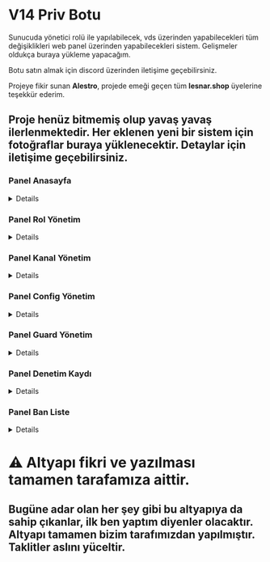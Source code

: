 # V14 Priv Botu
Sunucuda yönetici rolü ile yapılabilecek, vds üzerinden yapabilecekleri tüm değişiklikleri web panel üzerinden yapabilecekleri sistem. Gelişmeler oldukça buraya yükleme yapacağım.

Botu satın almak için discord üzerinden iletişime geçebilirsiniz.

Projeye fikir sunan **Alestro**, projede emeği geçen tüm **lesnar.shop** üyelerine teşekkür ederim.

## Proje henüz bitmemiş olup yavaş yavaş ilerlenmektedir. Her eklenen yeni bir sistem için fotoğraflar buraya yüklenecektir. Detaylar için iletişime geçebilirsiniz.

### Panel Anasayfa
<details>
    - Sunucuda bulanan üyeleri, tag rolündeki kişileri, url kullanımını ve booster sayısını gösterir.
  <img src="https://github.com/ariscik/V14-Web-Priv-Discord-Bot/assets/96181006/e2068456-35b2-4f3e-ac96-4c86664d9698">
</details>

### Panel Rol Yönetim
<details>
  - Sunucuda bulanan rolleri listeler. İlk buton rolü bir üst sıraya taşır. İkinci buton bir alt sıraya taşır. Üçüncü buton rolü siler, dördüncü buton rolün ayrı gösterini açıp kapatır. Eğer botun rolü yönetme izni yoksa butonlar kapalı kalır. Rol oluştur butonuna tıklayarak açılan modaldan rol oluşturabilirsiniz.
  <img src="https://github.com/ariscik/V14-Web-Priv-Discord-Bot/assets/96181006/07ff7edb-ca47-470f-981e-95e5845fbe17">
</details>

### Panel Kanal Yönetim
<details>
  - Sunucuda bulunan kanalları listeler. Button ile kanalı silebilirsiniz. Kanal isminin başındaki # işareti kanalın kategori olduğunu işaret eder. Kanal oluştur butonuna tıklayarak açılan modaldan kanal oluşturabilirsiniz.
  <img src="https://github.com/ariscik/V14-Web-Priv-Discord-Bot/assets/96181006/f04fe450-0a2d-4a66-9c18-c05cce6c5a94">
</details>

### Panel Config Yönetim
<details>
  - Sunucuda çalışacak olan guard tokenini, dağıtıcı tokenlerini ve banlama işlemi için taç hesabı tokenini girebilirsiniz.
  <img src="https://github.com/ariscik/V14-Web-Priv-Discord-Bot/assets/96181006/f586e08a-7e68-495c-b660-bc5975a45f25">
</details>

### Panel Guard Yönetim
<details>
  - Güvenli listesinden güvenlide olan kişileri buton ile çıkarabilir, sağ üstteki buton ile de yeni güvenli kişi ekleyebilirsiniz. Guard işlem listesinden kimin sunucuda yasaklı işlemleri yaptığını görebilirsiniz.
  <img src="https://github.com/ariscik/V14-Web-Priv-Discord-Bot/assets/96181006/73da43b4-17b1-41dd-8a90-2258346e5dcf">
  <img src="https://github.com/ariscik/V14-Web-Priv-Discord-Bot/assets/96181006/847c3150-c91f-4bad-aff0-bc6bf53f4f70">
  <img src="https://github.com/ariscik/V14-Web-Priv-Discord-Bot/assets/96181006/cb7d8326-527b-4f20-ba11-478f3e93cd9d">
</details>

### Panel Denetim Kaydı
<details>
  - Burada logları görebilir, sunucuda olan olayları inceleyebilirsiniz.
  <img src="https://github.com/ariscik/V14-Web-Priv-Discord-Bot/assets/96181006/1bdb22fb-770c-4132-b6f2-2135f79638e5">
  <img src="https://github.com/ariscik/V14-Web-Priv-Discord-Bot/assets/96181006/a0df7d50-416d-40c3-bc43-d70a920a32e8">
  <img src="https://github.com/ariscik/V14-Web-Priv-Discord-Bot/assets/96181006/58281b27-c8fb-4e3f-9ee6-77a2002f3f92">
</details>

### Panel Ban Liste
<details>
  - Sunucuda banlı olanların listesini görebilir, arama yapabilir ve butonla kaldırabilirsiniz.
  <img src="https://github.com/ariscik/V14-Web-Priv-Discord-Bot/assets/96181006/aaa83997-862b-4b73-9eec-e6d136c1f389">
</details>

<h1>⚠️ Altyapı fikri ve yazılması tamamen tarafamıza aittir.</h1>
<h2>Bugüne adar olan her şey gibi bu altyapıya da sahip çıkanlar, ilk ben yaptım diyenler olacaktır. Altyapı tamamen bizim tarafımızdan yapılmıştır. Taklitler aslını yüceltir.</h2>
